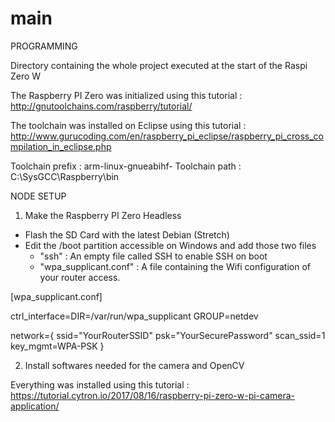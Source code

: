 # main
PROGRAMMING

Directory containing the whole project executed at the start of the Raspi Zero W

The Raspberry PI Zero was initialized using this tutorial : http://gnutoolchains.com/raspberry/tutorial/

The toolchain was installed on Eclipse using this tutorial : http://www.gurucoding.com/en/raspberry_pi_eclipse/raspberry_pi_cross_compilation_in_eclipse.php

Toolchain prefix : arm-linux-gnueabihf-
Toolchain path   : C:\SysGCC\Raspberry\bin

NODE SETUP

1) Make the Raspberry PI Zero Headless

- Flash the SD Card with the latest Debian (Stretch)
- Edit the /boot partition accessible on Windows and add those two files
    - "ssh" : An empty file called SSH to enable SSH on boot
    - "wpa_supplicant.conf" : A file containing the Wifi configuration of your router access.
    
 [wpa_supplicant.conf]
 
ctrl_interface=DIR=/var/run/wpa_supplicant GROUP=netdev

network={
	ssid="YourRouterSSID"
	psk="YourSecurePassword"
	scan_ssid=1
  key_mgmt=WPA-PSK
}

2) Install softwares needed for the camera and OpenCV

Everything was installed using this tutorial :
https://tutorial.cytron.io/2017/08/16/raspberry-pi-zero-w-pi-camera-application/
